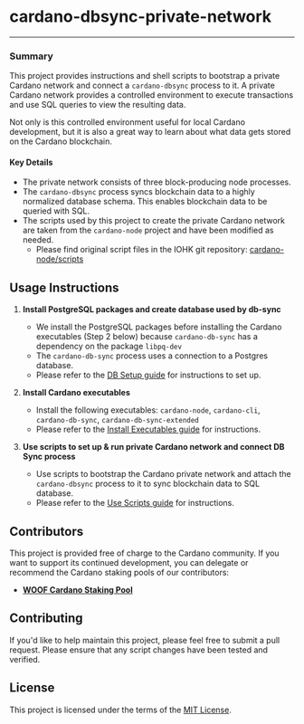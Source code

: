 # cardano-dbsync-private-network

---

### Summary
This project provides instructions and shell scripts to bootstrap a private Cardano network and connect a `cardano-dbsync` process to it. 
A private Cardano network provides a controlled environment to execute transactions and use SQL queries to view the resulting data.

Not only is this controlled environment useful for local Cardano development, but it is also a great way to learn about what data gets stored on the Cardano blockchain.

#### Key Details
- The private network consists of three block-producing node processes.
- The `cardano-dbsync` process syncs blockchain data to a highly normalized database schema. This enables blockchain data to be queried with SQL. 
- The scripts used by this project to create the private Cardano network are taken from the `cardano-node` project and have been modified as needed.
    - Please find original script files in the IOHK git repository: [cardano-node/scripts](https://github.com/input-output-hk/cardano-node/tree/master/scripts) 

## Usage Instructions
1. **Install PostgreSQL packages and create database used by db-sync** 
    
    * We install the PostgreSQL packages before installing the Cardano executables (Step 2 below) because `cardano-db-sync` has
      a dependency on the package `libpq-dev`  
    * The `cardano-db-sync` process uses a connection to a Postgres database.
    * Please refer to the [DB Setup guide](DB_SETUP.md) for instructions to set up.

2. **Install Cardano executables**

    * Install the following executables: `cardano-node`, `cardano-cli`, `cardano-db-sync`, `cardano-db-sync-extended`
    * Please refer to the [Install Executables guide](INSTALL_EXECUTABLES.md) for instructions.


3. **Use scripts to set up & run private Cardano network and connect DB Sync process**

    * Use scripts to bootstrap the Cardano private network and attach the `cardano-dbsync` process to it to sync blockchain data to SQL database.
    * Please refer to the [Use Scripts guide](USE_SCRIPTS.md) for instructions. 

## Contributors

This project is provided free of charge to the Cardano community. If you want to support its continued development, you can delegate or recommend the Cardano staking pools of our contributors:

- [**WOOF Cardano Staking Pool**](https://woofpool.github.io/)

## Contributing

If you'd like to help maintain this project, please feel free to submit a pull request. Please ensure that any script changes have been tested and verified.

## License

This project is licensed under the terms of the [MIT License](LICENSE).